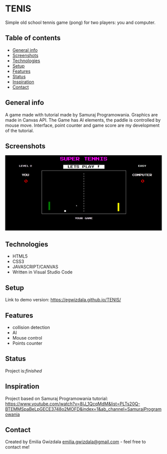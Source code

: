 # TENIS
Simple old school tennis game (pong) for two players: you and computer. 

## Table of contents
* [General info](#general-info)
* [Screenshots](#screenshots)
* [Technologies](#technologies)
* [Setup](#setup)
* [Features](#features)
* [Status](#status)
* [Inspiration](#inspiration)
* [Contact](#contact)

## General info
A game made with tutorial made by Samuraj Programowania. Graphics are made in Canvas API. The Game has AI elements, the paddle is controlled by mouse move. Interface, point counter and game score are my development of the tutorial.

## Screenshots
![Example screenshot](./tenis.png)

## Technologies
* HTML5
* CSS3
* JAVASCRIPT/CANVAS
* Written in Visual Studio Code

## Setup
Link to demo version:  https://egwizdala.github.io/TENIS/

## Features
* collision detection
* AI
* Mouse control
* Points counter

## Status
Project is:_finished_

## Inspiration
Project based on Samuraj Programowania tutorial: https://www.youtube.com/watch?v=8IJ_1QcqMdM&list=PLTs20Q-BTEMMSpaBeLpGECE3748o2MOFD&index=1&ab_channel=SamurajProgramowania

## Contact
Created by Emilia Gwizdala [emilia.gwizdala@gmail.com](https://www.flynerd.pl/) - feel free to contact me!

